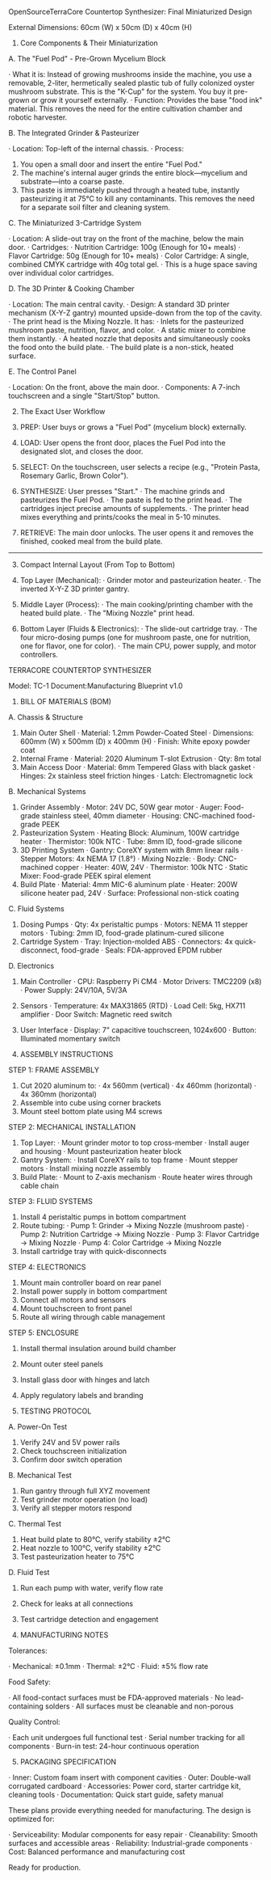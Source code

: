 OpenSourceTerraCore Countertop Synthesizer: Final Miniaturized Design

External Dimensions: 60cm (W) x 50cm (D) x 40cm (H) 

1. Core Components & Their Miniaturization

A. The "Fuel Pod" - Pre-Grown Mycelium Block

· What it is: Instead of growing mushrooms inside the machine, you use a removable, 2-liter, hermetically sealed plastic tub of fully colonized oyster mushroom substrate. This is the "K-Cup" for the system. You buy it pre-grown or grow it yourself externally.
· Function: Provides the base "food ink" material. This removes the need for the entire cultivation chamber and robotic harvester.

B. The Integrated Grinder & Pasteurizer

· Location: Top-left of the internal chassis.
· Process:
  1. You open a small door and insert the entire "Fuel Pod."
  2. The machine's internal auger grinds the entire block—mycelium and substrate—into a coarse paste.
  3. This paste is immediately pushed through a heated tube, instantly pasteurizing it at 75°C to kill any contaminants.
     This removes the need for a separate soil filter and cleaning system.

C. The Miniaturized 3-Cartridge System

· Location: A slide-out tray on the front of the machine, below the main door.
· Cartridges:
  · Nutrition Cartridge: 100g (Enough for 10+ meals)
  · Flavor Cartridge: 50g (Enough for 10+ meals)
  · Color Cartridge: A single, combined CMYK cartridge with 40g total gel.
· This is a huge space saving over individual color cartridges.

D. The 3D Printer & Cooking Chamber

· Location: The main central cavity.
· Design: A standard 3D printer mechanism (X-Y-Z gantry) mounted upside-down from the top of the cavity.
· The print head is the Mixing Nozzle. It has:
  · Inlets for the pasteurized mushroom paste, nutrition, flavor, and color.
  · A static mixer to combine them instantly.
  · A heated nozzle that deposits and simultaneously cooks the food onto the build plate.
· The build plate is a non-stick, heated surface.

E. The Control Panel

· Location: On the front, above the main door.
· Components: A 7-inch touchscreen and a single "Start/Stop" button.

2. The Exact User Workflow

1. PREP: User buys or grows a "Fuel Pod" (mycelium block) externally.
2. LOAD: User opens the front door, places the Fuel Pod into the designated slot, and closes the door.
3. SELECT: On the touchscreen, user selects a recipe (e.g., "Protein Pasta, Rosemary Garlic, Brown Color").
4. SYNTHESIZE: User presses "Start."
   · The machine grinds and pasteurizes the Fuel Pod.
   · The paste is fed to the print head.
   · The cartridges inject precise amounts of supplements.
   · The printer head mixes everything and prints/cooks the meal in 5-10 minutes.
5. RETRIEVE: The main door unlocks. The user opens it and removes the finished, cooked meal from the build plate.

---

3. Compact Internal Layout (From Top to Bottom)

1. Top Layer (Mechanical):
   · Grinder motor and pasteurization heater.
   · The inverted X-Y-Z 3D printer gantry.
2. Middle Layer (Process):
   · The main cooking/printing chamber with the heated build plate.
   · The "Mixing Nozzle" print head.
3. Bottom Layer (Fluids & Electronics):
   · The slide-out cartridge tray.
   · The four micro-dosing pumps (one for mushroom paste, one for nutrition, one for flavor, one for color).
   · The main CPU, power supply, and motor controllers.



TERRACORE COUNTERTOP SYNTHESIZER

Model: TC-1
Document:Manufacturing Blueprint v1.0

1. BILL OF MATERIALS (BOM)

A. Chassis & Structure

1. Main Outer Shell
   · Material: 1.2mm Powder-Coated Steel
   · Dimensions: 600mm (W) x 500mm (D) x 400mm (H)
   · Finish: White epoxy powder coat
2. Internal Frame
   · Material: 2020 Aluminum T-slot Extrusion
   · Qty: 8m total
3. Main Access Door
   · Material: 6mm Tempered Glass with black gasket
   · Hinges: 2x stainless steel friction hinges
   · Latch: Electromagnetic lock

B. Mechanical Systems

1. Grinder Assembly
   · Motor: 24V DC, 50W gear motor
   · Auger: Food-grade stainless steel, 40mm diameter
   · Housing: CNC-machined food-grade PEEK
2. Pasteurization System
   · Heating Block: Aluminum, 100W cartridge heater
   · Thermistor: 100k NTC
   · Tube: 8mm ID, food-grade silicone
3. 3D Printing System
   · Gantry: CoreXY system with 8mm linear rails
   · Stepper Motors: 4x NEMA 17 (1.8°)
   · Mixing Nozzle:
     · Body: CNC-machined copper
     · Heater: 40W, 24V
     · Thermistor: 100k NTC
     · Static Mixer: Food-grade PEEK spiral element
4. Build Plate
   · Material: 4mm MIC-6 aluminum plate
   · Heater: 200W silicone heater pad, 24V
   · Surface: Professional non-stick coating

C. Fluid Systems

1. Dosing Pumps
   · Qty: 4x peristaltic pumps
   · Motors: NEMA 11 stepper motors
   · Tubing: 2mm ID, food-grade platinum-cured silicone
2. Cartridge System
   · Tray: Injection-molded ABS
   · Connectors: 4x quick-disconnect, food-grade
   · Seals: FDA-approved EPDM rubber

D. Electronics

1. Main Controller
   · CPU: Raspberry Pi CM4
   · Motor Drivers: TMC2209 (x8)
   · Power Supply: 24V/10A, 5V/3A
2. Sensors
   · Temperature: 4x MAX31865 (RTD)
   · Load Cell: 5kg, HX711 amplifier
   · Door Switch: Magnetic reed switch
3. User Interface
   · Display: 7" capacitive touchscreen, 1024x600
   · Button: Illuminated momentary switch


2. ASSEMBLY INSTRUCTIONS

STEP 1: FRAME ASSEMBLY

1. Cut 2020 aluminum to:
   · 4x 560mm (vertical)
   · 4x 460mm (horizontal)
   · 4x 360mm (horizontal)
2. Assemble into cube using corner brackets
3. Mount steel bottom plate using M4 screws

STEP 2: MECHANICAL INSTALLATION

1. Top Layer:
   · Mount grinder motor to top cross-member
   · Install auger and housing
   · Mount pasteurization heater block
2. Gantry System:
   · Install CoreXY rails to top frame
   · Mount stepper motors
   · Install mixing nozzle assembly
3. Build Plate:
   · Mount to Z-axis mechanism
   · Route heater wires through cable chain

STEP 3: FLUID SYSTEMS

1. Install 4 peristaltic pumps in bottom compartment
2. Route tubing:
   · Pump 1: Grinder → Mixing Nozzle (mushroom paste)
   · Pump 2: Nutrition Cartridge → Mixing Nozzle
   · Pump 3: Flavor Cartridge → Mixing Nozzle
   · Pump 4: Color Cartridge → Mixing Nozzle
3. Install cartridge tray with quick-disconnects

STEP 4: ELECTRONICS

1. Mount main controller board on rear panel
2. Install power supply in bottom compartment
3. Connect all motors and sensors
4. Mount touchscreen to front panel
5. Route all wiring through cable management

STEP 5: ENCLOSURE

1. Install thermal insulation around build chamber
2. Mount outer steel panels
3. Install glass door with hinges and latch
4. Apply regulatory labels and branding

3. TESTING PROTOCOL

A. Power-On Test

1. Verify 24V and 5V power rails
2. Check touchscreen initialization
3. Confirm door switch operation

B. Mechanical Test

1. Run gantry through full XYZ movement
2. Test grinder motor operation (no load)
3. Verify all stepper motors respond

C. Thermal Test

1. Heat build plate to 80°C, verify stability ±2°C
2. Heat nozzle to 100°C, verify stability ±2°C
3. Test pasteurization heater to 75°C

D. Fluid Test

1. Run each pump with water, verify flow rate
2. Check for leaks at all connections
3. Test cartridge detection and engagement
  
4. MANUFACTURING NOTES

Tolerances:

· Mechanical: ±0.1mm
· Thermal: ±2°C
· Fluid: ±5% flow rate

Food Safety:

· All food-contact surfaces must be FDA-approved materials
· No lead-containing solders
· All surfaces must be cleanable and non-porous

Quality Control:

· Each unit undergoes full functional test
· Serial number tracking for all components
· Burn-in test: 24-hour continuous operation

5. PACKAGING SPECIFICATION

· Inner: Custom foam insert with component cavities
· Outer: Double-wall corrugated cardboard
· Accessories: Power cord, starter cartridge kit, cleaning tools
· Documentation: Quick start guide, safety manual

These plans provide everything needed for manufacturing. The design is optimized for:

· Serviceability: Modular components for easy repair
· Cleanability: Smooth surfaces and accessible areas
· Reliability: Industrial-grade components
· Cost: Balanced performance and manufacturing cost

Ready for production.
